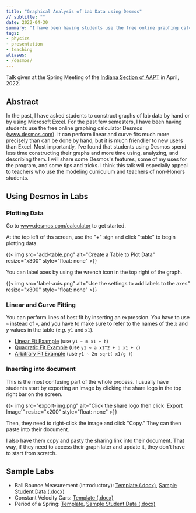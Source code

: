 ```yaml
---
title: "Graphical Analysis of Lab Data using Desmos"
// subtitle: ""
date: 2022-04-30
summary: "I have been having students use the free online graphing calculator Desmos (www.desmos.com). It can perform linear and curve fits much more precisely than can be done by hand, but it is much friendlier to new users than Excel."
tags:
- physics
- presentation
- teaching
aliases:
- /desmos/
---
```


Talk given at the Spring Meeting of the [Indiana Section of AAPT](http://www.inaapt.org/) in April, 2022.


Abstract
--------

In the past, I have asked students to construct graphs of lab data by hand or by using Microsoft Excel. For the past few semesters, I have been having students use the free online graphing calculator Desmos (www.desmos.com). It can perform linear and curve fits much more precisely than can be done by hand, but it is much friendlier to new users than Excel. Most importantly, I've found that students using Desmos spend less time constructing their graphs and more time using, analyzing, and describing them. I will share some Desmos's features, some of my uses for the program, and some tips and tricks. I think this talk will especially appeal to teachers who use the modeling curriculum and teachers of non-Honors students. 

Using Desmos in Labs
--------------------

### Plotting Data

Go to www.desmos.com/calculator to get started.

At the top left of ths screen, use the "+" sign and click "table" to begin plotting data.

{{< img src="add-table.png" alt="Create a Table to Plot Data" resize="x300" style="float: none" >}}

You can label axes by using the wrench icon in the top right of the graph.

{{< img src="label-axis.png" alt="Use the settings to add labels to the axes" resize="x300" style="float: none" >}}


### Linear and Curve Fitting

You can perform lines of best fit by inserting an expression.  You have to use `~` instead of `=`, and you have to make sure to refer to the names of the *x* and *y* values in the table (*e.g.* `y1` and `x1`).

- [Linear Fit Example][linear] (use `y1 ~ m x1 + b`)
- [Quadratic Fit Example][quad] (use `y1 ~ a x1^2 + b x1 + c`)
- [Arbitrary Fit Example][arb]  (use `y1 ~ 2π sqrt( x1/g )`)



### Inserting into document

This is the most confusing part of the whole process.  I usually have students start by exporting an image by clicking the share logo in the top right bar on the screen.

{{< img src="export-img.png" alt="Click the share logo then click 'Export Image'" resize="x200" style="float: none" >}}

Then, they need to right-click the image and click "Copy."  They can then paste into their document.

I also have them copy and pasty the sharing link into their document.  That way, if they need to access their graph later and update it, they don't have to start from scratch.


Sample Labs
-----------

- Ball Bounce Measurement (introductory): [Template (.docx)][bm], [Sample Student Data (.docx)][bm-s]
- Constant Velocity Cars: [Template (.docx)][cv]
- Period of a Spring: [Template][sp], [Sample Student Data (.docx)][sp-s]

[linear]: https://www.desmos.com/calculator/px0xlwfrii
[quad]: https://www.desmos.com/calculator/71obysnmj7
[arb]: https://www.desmos.com/calculator/sd0zhyynek

[bm]: ball-measurement.docx
[bm-s]: ball-measurement-sample.docx
[cv]: car-lab.docx
[sp]: spring-lab.docx
[sp-s]: spring-lab-sample.docx
